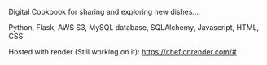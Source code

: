 Digital Cookbook for sharing and exploring new dishes...

Python, Flask, AWS S3, MySQL database, SQLAlchemy, Javascript, HTML, CSS

Hosted with render (Still working on it): 
https://chef.onrender.com/#
